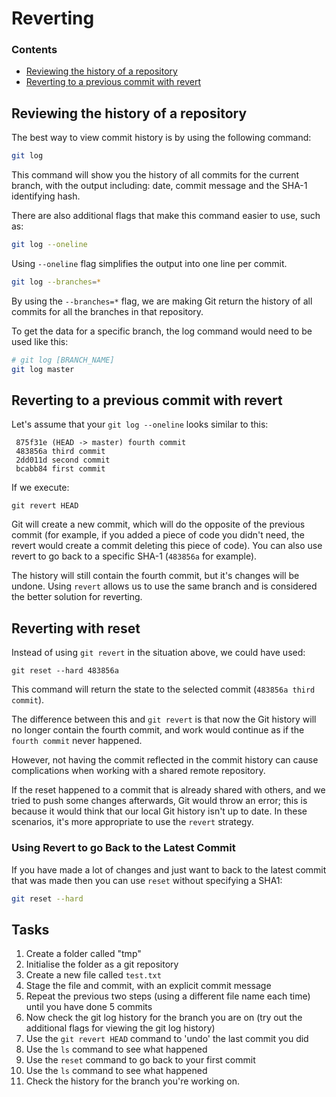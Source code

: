 # Reverting
<!--PROPS
{
	"prerequisites":[
		"git/branching"
	]
}
-->
<!--TOC_START-->
### Contents
- [Reviewing the history of a repository](#reviewing-the-history-of-a-repository)
- [Reverting to a previous commit with revert](#reverting-to-a-previous-commit-with-revert)

<!--TOC_END-->
## Reviewing the history of a repository

The best way to view commit history is by using the following command:

```bash
git log
```

This command will show you the history of all commits for the current branch, with the output including: date, commit message and the SHA-1 identifying hash.

There are also additional flags that make this command easier to use, such as:

```bash
git log --oneline
```

Using `--oneline` flag simplifies the output into one line per commit.

```bash
git log --branches=*
```

By using the `--branches=*` flag, we are making Git return the history of all commits for all the branches in that repository.

To get the data for a specific branch, the log command would need to be used like this:

```bash
# git log [BRANCH_NAME]
git log master
```

## Reverting to a previous commit with revert

Let's assume that your `git log --oneline` looks similar to this:

```text
 875f31e (HEAD -> master) fourth commit
 483856a third commit
 2dd011d second commit
 bcabb84 first commit
 ```

If we execute:

`git revert HEAD`

Git will create a new commit, which will do the opposite of the previous commit (for example, if you added a piece of code you didn't need, the revert would create a commit deleting this piece of code). You can also use revert to go back to a specific SHA-1 (`483856a` for example).

The history will still contain the fourth commit, but it's changes will be undone. Using `revert` allows us to use the same branch and is considered the better solution for reverting.

## Reverting with reset

Instead of using `git revert` in the situation above, we could have used:

`git reset --hard 483856a`

This command will return the state to the selected commit (`483856a third commit`).

The difference between this and `git revert` is that now the Git history will no longer contain the fourth commit, and work would continue as if the `fourth commit` never happened.

However, not having the commit reflected in the commit history can cause complications when working with a shared remote repository.

If the reset happened to a commit that is already shared with others, and we tried to push some changes afterwards,
Git would throw an error; this is because it would think that our local Git history isn't up to date. In these scenarios, it's more appropriate to use the `revert` strategy.

### Using Revert to go Back to the Latest Commit
If you have made a lot of changes and just want to back to the latest commit that was made then you can use `reset` without specifying a SHA1:

```bash
git reset --hard
```

## Tasks

1. Create a folder called "tmp"
2. Initialise the folder as a git repository
3. Create a new file called `test.txt`
5. Stage the file and commit, with an explicit commit message
6. Repeat the previous two steps (using a different file name each time) until you have done 5 commits
7. Now check the git log history for the branch you are on (try out the additional flags for viewing the git log history)
8. Use the `git revert HEAD` command to 'undo' the last commit you did
9. Use the `ls` command to see what happened
10. Use the `reset` command to go back to your first commit
11. Use the `ls` command to see what happened
12. Check the history for the branch you're working on.
